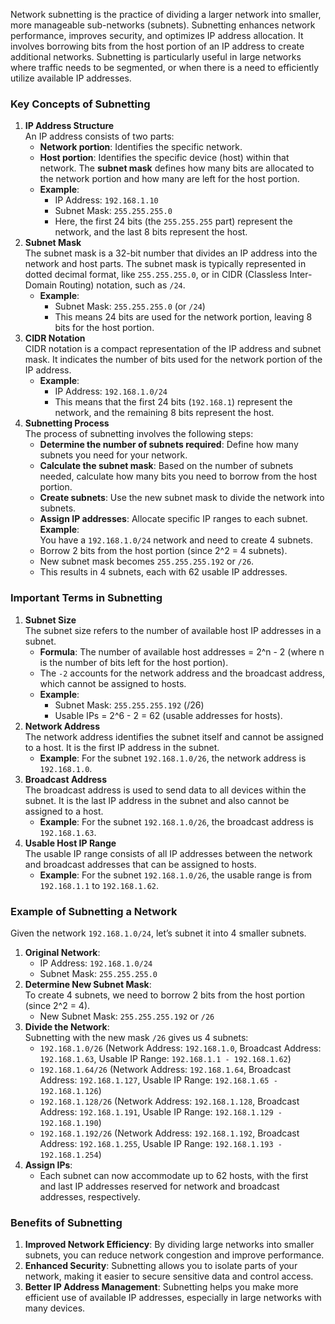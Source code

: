 Network subnetting is the practice of dividing a larger network into smaller, more manageable sub-networks (subnets). Subnetting enhances network performance, improves security, and optimizes IP address allocation. It involves borrowing bits from the host portion of an IP address to create additional networks. Subnetting is particularly useful in large networks where traffic needs to be segmented, or when there is a need to efficiently utilize available IP addresses.
### **Key Concepts of Subnetting**
1. **IP Address Structure**  
    An IP address consists of two parts:
    - **Network portion**: Identifies the specific network.
    - **Host portion**: Identifies the specific device (host) within that network.
    The **subnet mask** defines how many bits are allocated to the network portion and how many are left for the host portion.
    - **Example**:
        - IP Address: `192.168.1.10`
        - Subnet Mask: `255.255.255.0`
        - Here, the first 24 bits (the `255.255.255` part) represent the network, and the last 8 bits represent the host.
2. **Subnet Mask**  
    The subnet mask is a 32-bit number that divides an IP address into the network and host parts. The subnet mask is typically represented in dotted decimal format, like `255.255.255.0`, or in CIDR (Classless Inter-Domain Routing) notation, such as `/24`.
    - **Example**:
        - Subnet Mask: `255.255.255.0` (or `/24`)
        - This means 24 bits are used for the network portion, leaving 8 bits for the host portion.
3. **CIDR Notation**  
    CIDR notation is a compact representation of the IP address and subnet mask. It indicates the number of bits used for the network portion of the IP address.
    - **Example**:
        - IP Address: `192.168.1.0/24`
        - This means that the first 24 bits (`192.168.1`) represent the network, and the remaining 8 bits represent the host.
4. **Subnetting Process**  
    The process of subnetting involves the following steps:
    - **Determine the number of subnets required**: Define how many subnets you need for your network.
    - **Calculate the subnet mask**: Based on the number of subnets needed, calculate how many bits you need to borrow from the host portion.
    - **Create subnets**: Use the new subnet mask to divide the network into subnets.
    - **Assign IP addresses**: Allocate specific IP ranges to each subnet.
    **Example**:  
    You have a `192.168.1.0/24` network and need to create 4 subnets.
    - Borrow 2 bits from the host portion (since 2^2 = 4 subnets).
    - New subnet mask becomes `255.255.255.192` or `/26`.
    - This results in 4 subnets, each with 62 usable IP addresses.
### **Important Terms in Subnetting**
1. **Subnet Size**  
    The subnet size refers to the number of available host IP addresses in a subnet.
    - **Formula**: The number of available host addresses = 2^n - 2 (where n is the number of bits left for the host portion).
    - The `-2` accounts for the network address and the broadcast address, which cannot be assigned to hosts.
    - **Example**:
        - Subnet Mask: `255.255.255.192` (/26)
        - Usable IPs = 2^6 - 2 = 62 (usable addresses for hosts).
2. **Network Address**  
    The network address identifies the subnet itself and cannot be assigned to a host. It is the first IP address in the subnet.
    - **Example**: For the subnet `192.168.1.0/26`, the network address is `192.168.1.0`.
3. **Broadcast Address**  
    The broadcast address is used to send data to all devices within the subnet. It is the last IP address in the subnet and also cannot be assigned to a host.
    - **Example**: For the subnet `192.168.1.0/26`, the broadcast address is `192.168.1.63`.
4. **Usable Host IP Range**  
    The usable IP range consists of all IP addresses between the network and broadcast addresses that can be assigned to hosts.
    - **Example**: For the subnet `192.168.1.0/26`, the usable range is from `192.168.1.1` to `192.168.1.62`.
### **Example of Subnetting a Network**
Given the network `192.168.1.0/24`, let’s subnet it into 4 smaller subnets.
1. **Original Network**:
    - IP Address: `192.168.1.0/24`
    - Subnet Mask: `255.255.255.0`
2. **Determine New Subnet Mask**:  
    To create 4 subnets, we need to borrow 2 bits from the host portion (since 2^2 = 4).
    - New Subnet Mask: `255.255.255.192` or `/26`
3. **Divide the Network**:  
    Subnetting with the new mask `/26` gives us 4 subnets:
    - `192.168.1.0/26` (Network Address: `192.168.1.0`, Broadcast Address: `192.168.1.63`, Usable IP Range: `192.168.1.1 - 192.168.1.62`)
    - `192.168.1.64/26` (Network Address: `192.168.1.64`, Broadcast Address: `192.168.1.127`, Usable IP Range: `192.168.1.65 - 192.168.1.126`)
    - `192.168.1.128/26` (Network Address: `192.168.1.128`, Broadcast Address: `192.168.1.191`, Usable IP Range: `192.168.1.129 - 192.168.1.190`)
    - `192.168.1.192/26` (Network Address: `192.168.1.192`, Broadcast Address: `192.168.1.255`, Usable IP Range: `192.168.1.193 - 192.168.1.254`)
4. **Assign IPs**:
    - Each subnet can now accommodate up to 62 hosts, with the first and last IP addresses reserved for network and broadcast addresses, respectively.
### **Benefits of Subnetting**
1. **Improved Network Efficiency**: By dividing large networks into smaller subnets, you can reduce network congestion and improve performance.
2. **Enhanced Security**: Subnetting allows you to isolate parts of your network, making it easier to secure sensitive data and control access.
3. **Better IP Address Management**: Subnetting helps you make more efficient use of available IP addresses, especially in large networks with many devices.
